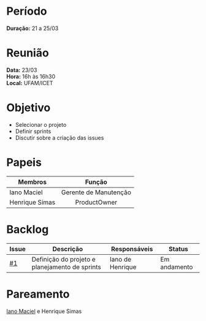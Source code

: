 # Período

**Duração:** 21 a 25/03

# Reunião

**Data:** 23/03 <br/>
**Hora:** 16h às 16h30 <br/>
**Local:** UFAM/ICET <br/>

# Objetivo

- Selecionar o projeto
- Definir sprints
- Discutir sobre a criação das issues

# Papeis

|     Membros    |         Função        |
|----------------|:---------------------:|
| Iano Maciel    | Gerente de Manutenção |
| Henrique Simas | ProductOwner          |

# Backlog
| Issue | Descrição | Responsáveis | Status |
|-------|-----------|--------------|--------|
| [#1](https://github.com/IanoMaciel/software-maintenance-and-integration/issues/1) | Definição do projeto e planejamento de sprints |  Iano de Henrique | Em andamento|

# Pareamento

[Iano Maciel](https://github.com/IanoMaciel) e Henrique Simas
